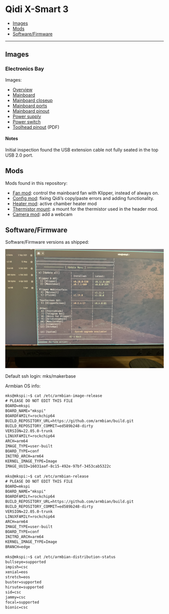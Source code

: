 # Qidi X-Smart 3

- [Images](#images)
- [Mods](#mods)
- [Software/Firmware](#softwarefirmware)

------------------------------------------------------------------------

## Images

### Electronics Bay

Images:

- [Overview](images/electronics-bay.jpg)
- [Mainboard](images/mainboard-01.jpg)
- [Mainboard closeup](images/mainboard-02.jpg)
- [Mainboard ports](images/mainboard-ports.jpg)
- [Mainboard pinout](images/mainboard-pins.png)
- [Power supply](images/power-supply.jpg)
- [Power switch](images/power-switch.jpg)
- [Toolhead pinout](images/A-4.V1.2_003.PIN.pdf) (PDF)

#### Notes

Initial inspection found the USB extension cable not fully seated in the
top USB 2.0 port.

## Mods

Mods found in this repository:

- [Fan mod](./fan-mod/README.md): control the mainboard fan with
  Klipper, instead of always on.
- [Config mod](./configs/README.md): fixing Qidi’s copy/paste errors
  and adding functionality.
- [Heater mod](./heater-mod/README.md): active chamber heater mod
- [Thermistor mount](./thermistor-mount/README.md): a mount for the thermistor used in the header mod.
- [Camera mod](./camera-mount/README.md): add a webcam

## Software/Firmware

Software/Firmware versions as shipped:

![](images/software-versions.jpg)

Default ssh login: mks/makerbase

Armbian OS info:

    mks@mkspi:~$ cat /etc/armbian-image-release
    # PLEASE DO NOT EDIT THIS FILE
    BOARD=mkspi
    BOARD_NAME="mkspi"
    BOARDFAMILY=rockchip64
    BUILD_REPOSITORY_URL=https://github.com/armbian/build.git
    BUILD_REPOSITORY_COMMIT=ed589b248-dirty
    VERSION=22.05.0-trunk
    LINUXFAMILY=rockchip64
    ARCH=arm64
    IMAGE_TYPE=user-built
    BOARD_TYPE=conf
    INITRD_ARCH=arm64
    KERNEL_IMAGE_TYPE=Image
    IMAGE_UUID=16031aaf-8c15-492e-97bf-3453cab5322c

    mks@mkspi:~$ cat /etc/armbian-release
    # PLEASE DO NOT EDIT THIS FILE
    BOARD=mkspi
    BOARD_NAME="mkspi"
    BOARDFAMILY=rockchip64
    BUILD_REPOSITORY_URL=https://github.com/armbian/build.git
    BUILD_REPOSITORY_COMMIT=ed589b248-dirty
    VERSION=22.05.0-trunk
    LINUXFAMILY=rockchip64
    ARCH=arm64
    IMAGE_TYPE=user-built
    BOARD_TYPE=conf
    INITRD_ARCH=arm64
    KERNEL_IMAGE_TYPE=Image
    BRANCH=edge

    mks@mkspi:~$ cat /etc/armbian-distribution-status
    bullseye=supported
    impish=csc
    xenial=eos
    stretch=eos
    buster=supported
    hirsute=supported
    sid=csc
    jammy=csc
    focal=supported
    bionic=csc
